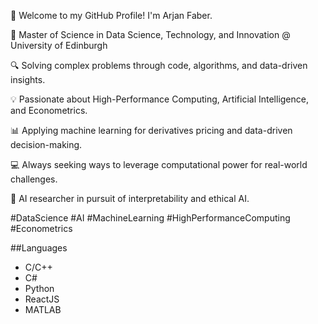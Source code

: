 👋 Welcome to my GitHub Profile! I'm Arjan Faber.

🚀 Master of Science in Data Science, Technology, and Innovation @ University of Edinburgh

🔍 Solving complex problems through code, algorithms, and data-driven insights.

💡 Passionate about High-Performance Computing, Artificial Intelligence, and Econometrics.

📊 Applying machine learning for derivatives pricing and data-driven decision-making.

💻 Always seeking ways to leverage computational power for real-world challenges.

🔬 AI researcher in pursuit of interpretability and ethical AI.


#DataScience #AI #MachineLearning #HighPerformanceComputing #Econometrics 

##Languages
- C/C++
- C#
- Python
- ReactJS
- MATLAB





